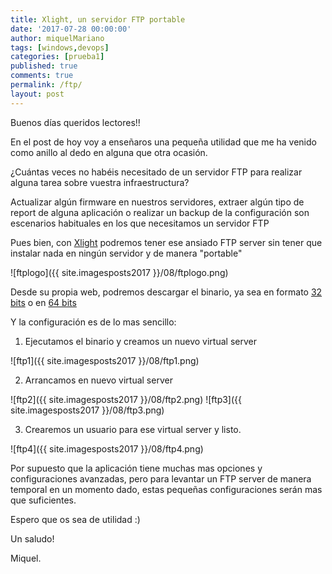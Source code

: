 ```yaml
---
title: Xlight, un servidor FTP portable
date: '2017-07-28 00:00:00'
author: miquelMariano
tags: [windows,devops]
categories: [prueba1]
published: true
comments: true
permalink: /ftp/
layout: post
---
```


Buenos días queridos lectores!!

En el post de hoy voy a enseñaros una pequeña utilidad que me ha venido como anillo al dedo en alguna que otra ocasión.

¿Cuántas veces no habéis necesitado de un servidor FTP para realizar alguna tarea sobre vuestra infraestructura? 

Actualizar algún firmware en nuestros servidores, extraer algún tipo de report de alguna aplicación o realizar un backup de la configuración son escenarios habituales en los que necesitamos un servidor FTP

Pues bien, con [Xlight](https://www.xlightftpd.com/) podremos tener ese ansiado FTP server sin tener que instalar nada en ningún servidor y de manera "portable"

![ftplogo]({{ site.imagesposts2017 }}/08/ftplogo.png)

Desde su propia web, podremos descargar el binario, ya sea en formato [32 bits](http://www.xftpserver.com/download/xlight.zip) o en [64 bits](http://www.xftpserver.com/download/xlight-x64.zip)

Y la configuración es de lo mas sencillo:

1) Ejecutamos el binario y creamos un nuevo virtual server

![ftp1]({{ site.imagesposts2017 }}/08/ftp1.png)

2) Arrancamos en nuevo virtual server

![ftp2]({{ site.imagesposts2017 }}/08/ftp2.png)
![ftp3]({{ site.imagesposts2017 }}/08/ftp3.png)

3) Crearemos un usuario para ese virtual server y listo.

![ftp4]({{ site.imagesposts2017 }}/08/ftp4.png)

Por supuesto que la aplicación tiene muchas mas opciones y configuraciones avanzadas, pero para levantar un FTP server de manera temporal en un momento dado, estas pequeñas configuraciones serán mas que suficientes.

Espero que os sea de utilidad :)

Un saludo!



Miquel.